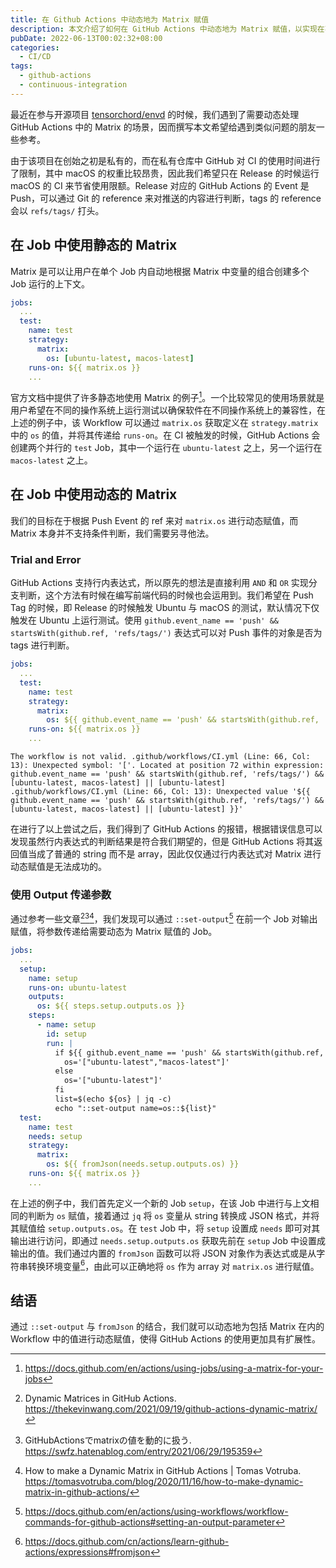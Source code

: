 ```yaml
---
title: 在 Github Actions 中动态地为 Matrix 赋值
description: 本文介绍了如何在 GitHub Actions 中动态地为 Matrix 赋值，以实现在不同的 Event 下运行不同的 Job。
pubDate: 2022-06-13T00:02:32+08:00
categories:
  - CI/CD
tags:
  - github-actions
  - continuous-integration
---
```


最近在参与开源项目 [tensorchord/envd](https://github.com/tensorchord/envd) 的时候，我们遇到了需要动态处理 GitHub Actions 中的 Matrix 的场景，因而撰写本文希望给遇到类似问题的朋友一些参考。

由于该项目在创始之初是私有的，而在私有仓库中 GitHub 对 CI 的使用时间进行了限制，其中 macOS 的权重比较昂贵，因此我们希望只在 Release 的时候运行 macOS 的 CI 来节省使用限额。Release 对应的 GitHub Actions 的 Event 是 Push，可以通过 Git 的 reference 来对推送的内容进行判断，tags 的 reference 会以 `refs/tags/` 打头。

## 在 Job 中使用静态的 Matrix

Matrix 是可以让用户在单个 Job 内自动地根据 Matrix 中变量的组合创建多个 Job 运行的上下文。

```yaml
jobs:
  ...
  test:
    name: test
    strategy:
      matrix:
        os: [ubuntu-latest, macos-latest]
    runs-on: ${{ matrix.os }}
    ...
```

官方文档中提供了许多静态地使用 Matrix 的例子[^1]。一个比较常见的使用场景就是用户希望在不同的操作系统上运行测试以确保软件在不同操作系统上的兼容性，在上述的例子中，该 Workflow 可以通过 `matrix.os` 获取定义在 `strategy.matrix` 中的 `os` 的值，并将其传递给 `runs-on`。在 CI 被触发的时候，GitHub Actions 会创建两个并行的 `test` Job，其中一个运行在 `ubuntu-latest` 之上，另一个运行在 `macos-latest` 之上。

## 在 Job 中使用动态的 Matrix

我们的目标在于根据 Push Event 的 ref 来对 `matrix.os` 进行动态赋值，而 Matrix 本身并不支持条件判断，我们需要另寻他法。

### Trial and Error

GitHub Actions 支持行内表达式，所以原先的想法是直接利用 `AND` 和 `OR` 实现分支判断，这个方法有时候在编写前端代码的时候也会运用到。我们希望在 Push Tag 的时候，即 Release 的时候触发 Ubuntu 与 macOS 的测试，默认情况下仅触发在 Ubuntu 上运行测试。使用 `github.event_name == 'push' && startsWith(github.ref, 'refs/tags/')` 表达式可以对 Push 事件的对象是否为 tags 进行判断。

```yaml
jobs:
  ...
  test:
    name: test
    strategy:
      matrix:
        os: ${{ github.event_name == 'push' && startsWith(github.ref, 'refs/tags/') && [ubuntu-latest, macos-latest] || [ubuntu-latest] }}
    runs-on: ${{ matrix.os }}
    ...
```

```plaintext
The workflow is not valid. .github/workflows/CI.yml (Line: 66, Col: 13): Unexpected symbol: '['. Located at position 72 within expression: github.event_name == 'push' && startsWith(github.ref, 'refs/tags/') && [ubuntu-latest, macos-latest] || [ubuntu-latest] .github/workflows/CI.yml (Line: 66, Col: 13): Unexpected value '${{ github.event_name == 'push' && startsWith(github.ref, 'refs/tags/') && [ubuntu-latest, macos-latest] || [ubuntu-latest] }}'
```

在进行了以上尝试之后，我们得到了 GitHub Actions 的报错，根据错误信息可以发现虽然行内表达式的判断结果是符合我们期望的，但是 GitHub Actions 将其返回值当成了普通的 string 而不是 array，因此仅仅通过行内表达式对 Matrix 进行动态赋值是无法成功的。

### 使用 Output 传递参数

通过参考一些文章[^2][^3][^4]，我们发现可以通过 `::set-output`[^5] 在前一个 Job 对输出赋值，将参数传递给需要动态为 Matrix 赋值的 Job。

```yaml
jobs:
  ...
  setup:
    name: setup
    runs-on: ubuntu-latest
    outputs:
      os: ${{ steps.setup.outputs.os }}
    steps:
      - name: setup
        id: setup
        run: |
          if ${{ github.event_name == 'push' && startsWith(github.ref, 'refs/tags/') }}; then
            os='["ubuntu-latest","macos-latest"]'
          else
            os='["ubuntu-latest"]'
          fi
          list=$(echo ${os} | jq -c)
          echo "::set-output name=os::${list}"
  test:
    name: test
    needs: setup
    strategy:
      matrix:
        os: ${{ fromJson(needs.setup.outputs.os) }}
    runs-on: ${{ matrix.os }}
    ...
```

在上述的例子中，我们首先定义一个新的 Job `setup`，在该 Job 中进行与上文相同的判断为 `os` 赋值，接着通过 `jq` 将 `os` 变量从 string 转换成 JSON 格式，并将其赋值给 `setup.outputs.os`。在 `test` Job 中，将 `setup` 设置成 `needs` 即可对其输出进行访问，即通过 `needs.setup.outputs.os` 获取先前在 `setup` Job 中设置成输出的值。我们通过内置的 `fromJson` 函数可以将 JSON 对象作为表达式或是从字符串转换环境变量[^6]，由此可以正确地将 `os` 作为 array 对 `matrix.os` 进行赋值。

## 结语

通过 `::set-output` 与 `fromJson` 的结合，我们就可以动态地为包括 Matrix 在内的 Workflow 中的值进行动态赋值，使得 GitHub Actions 的使用更加具有扩展性。

[^1]: https://docs.github.com/en/actions/using-jobs/using-a-matrix-for-your-jobs
[^2]: Dynamic Matrices in GitHub Actions. https://thekevinwang.com/2021/09/19/github-actions-dynamic-matrix/
[^3]: GitHubActionsでmatrixの値を動的に扱う. https://swfz.hatenablog.com/entry/2021/06/29/195359
[^4]: How to make a Dynamic Matrix in GitHub Actions | Tomas Votruba. https://tomasvotruba.com/blog/2020/11/16/how-to-make-dynamic-matrix-in-github-actions/
[^5]: https://docs.github.com/en/actions/using-workflows/workflow-commands-for-github-actions#setting-an-output-parameter
[^6]: https://docs.github.com/cn/actions/learn-github-actions/expressions#fromjson
